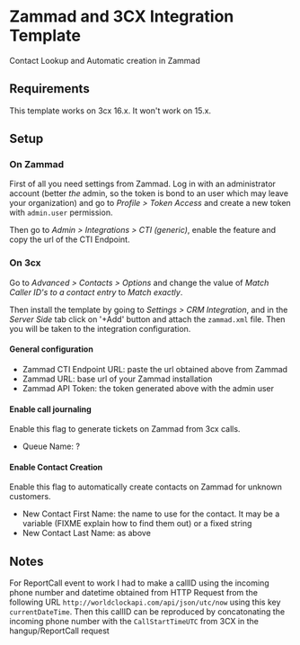 # Zammad and 3CX Integration Template
Contact Lookup and Automatic creation in Zammad

## Requirements

This template works on 3cx 16.x. It won't work on 15.x.

## Setup

### On Zammad

First of all you need settings from Zammad. Log in with an administrator account (better *the* admin, so the token is bond to an user which
may leave your organization) and go to *Profile > Token Access* and create a new token with `admin.user` permission.

Then go to *Admin > Integrations > CTI (generic)*, enable the feature and copy the url of the CTI Endpoint.


### On 3cx

Go to *Advanced > Contacts > Options* and change the value of *Match Caller ID's to a contact entry* to *Match exactly*.

Then install the template by going to *Settings > CRM Integration*, and in the 
*Server Side* tab click on '+Add' button and attach the `zammad.xml` file. 
Then you will be taken to the integration configuration.

#### General configuration

* Zammad CTI Endpoint URL: paste the url obtained above from Zammad
* Zammad URL: base url of your Zammad installation
* Zammad API Token: the token generated above with the admin user

#### Enable call journaling

Enable this flag to generate tickets on Zammad from 3cx calls.

* Queue Name: ?

#### Enable Contact Creation

Enable this flag to automatically create contacts on Zammad for unknown customers.

* New Contact First Name: the name to use for the contact. It may be a variable (FIXME explain how to find them out) or a fixed string
* New Contact Last Name: as above


## Notes

For ReportCall event to work I had to make a callID using the incoming phone number and datetime obtained from HTTP Request from the following URL
`http://worldclockapi.com/api/json/utc/now` using this key `currentDateTime`. 
Then this callID can be reproduced by concatonating the incoming phone number with the `CallStartTimeUTC` from 3CX in the hangup/ReportCall request
